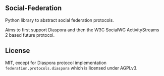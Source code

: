 ## Social-Federation

Python library to abstract social federation protocols.

Aims to first support Diaspora and then the W3C SocialWG ActivityStreams 2 based future protocol.

## License

MIT, except for Diaspora protocol implementation `federation.protocols.diaspora` which is licensed under AGPLv3.
